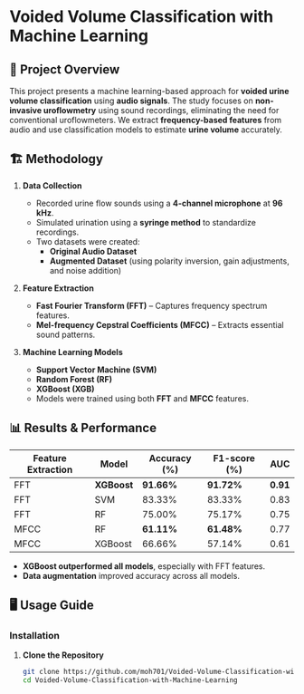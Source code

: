 # Voided Volume Classification with Machine Learning

## 📌 Project Overview
This project presents a machine learning-based approach for **voided urine volume classification** using **audio signals**. The study focuses on **non-invasive uroflowmetry** using sound recordings, eliminating the need for conventional uroflowmeters. We extract **frequency-based features** from audio and use classification models to estimate **urine volume** accurately.

## 🏗️ Methodology
1. **Data Collection**
   - Recorded urine flow sounds using a **4-channel microphone** at **96 kHz**.
   - Simulated urination using a **syringe method** to standardize recordings.
   - Two datasets were created:
     - **Original Audio Dataset**
     - **Augmented Dataset** (using polarity inversion, gain adjustments, and noise addition)

2. **Feature Extraction**
   - **Fast Fourier Transform (FFT)** – Captures frequency spectrum features.
   - **Mel-frequency Cepstral Coefficients (MFCC)** – Extracts essential sound patterns.

3. **Machine Learning Models**
   - **Support Vector Machine (SVM)**
   - **Random Forest (RF)**
   - **XGBoost (XGB)**
   - Models were trained using both **FFT** and **MFCC** features.

## 📊 Results & Performance
| Feature Extraction | Model | Accuracy (%) | F1-score (%) | AUC | 
|-------------------|----------|--------------|-------------|------|
| FFT | **XGBoost** | **91.66%** | **91.72%** | **0.91** |
| FFT | SVM | 83.33% | 83.33% | 0.83 |
| FFT | RF | 75.00% | 75.17% | 0.75 |
| MFCC | RF | **61.11%** | **61.48%** | 0.77 |
| MFCC | XGBoost | 66.66% | 57.14% | 0.61 |

- **XGBoost outperformed all models**, especially with FFT features.
- **Data augmentation** improved accuracy across all models.

## 🖥 Usage Guide
### Installation
1. **Clone the Repository**
   ```bash
   git clone https://github.com/moh701/Voided-Volume-Classification-with-Machine-Learning.git
   cd Voided-Volume-Classification-with-Machine-Learning
